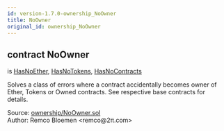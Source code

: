 ```yaml
---
id: version-1.7.0-ownership_NoOwner
title: NoOwner
original_id: ownership_NoOwner
---
```


<div class="contract-doc"><div class="contract"><h2 class="contract-header"><span class="contract-kind">contract</span> NoOwner</h2><p class="base-contracts"><span>is</span> <a href="ownership_HasNoEther.html">HasNoEther</a><span>, </span><a href="ownership_HasNoTokens.html">HasNoTokens</a><span>, </span><a href="ownership_HasNoContracts.html">HasNoContracts</a></p><p class="description">Solves a class of errors where a contract accidentally becomes owner of Ether, Tokens or Owned contracts. See respective base contracts for details.</p><div class="source">Source: <a href="https://github.com/OpenZeppelin/zeppelin-solidity/blob/v1.7.0/contracts/ownership/NoOwner.sol" target="_blank">ownership/NoOwner.sol</a></div><div class="author">Author: Remco Bloemen &lt;remco@2π.com&gt;</div></div></div>

